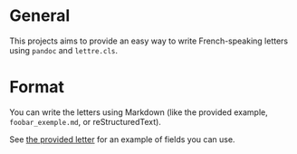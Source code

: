 # General

This projects aims to provide an easy way to write French-speaking letters using `pandoc` and `lettre.cls`.

# Format

You can write the letters using Markdown (like the provided example, `foobar_exemple.md`, or reStructuredText).

See [the provided letter](foobar_exemple.md) for an example of fields you can
use.
